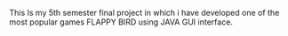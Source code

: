 This Is my 5th semester final project in which i have developed one of the most popular games FLAPPY BIRD using JAVA GUI interface. 
